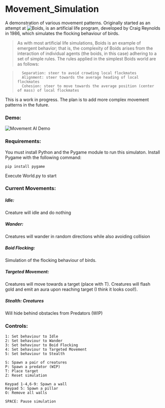 # Movement_Simulation

A demonstration of various movement patterns. Originally started as an attempt at ![Boids](https://en.wikipedia.org/wiki/Boids), is an artificial life program, developed by Craig Reynolds in 1986, which simulates the flocking behaviour of birds.

> As with most artificial life simulations, Boids is an example of emergent behavior; that is, the complexity of Boids arises     from the interaction of individual agents (the boids, in this case) adhering to a set of simple rules. The rules applied in the simplest Boids world are as follows: 

>       Separation: steer to avoid crowding local flockmates
>       Alignment: steer towards the average heading of local flockmates
>       Cohesion: steer to move towards the average position (center of mass) of local flockmates
    
This is a work in progress. The plan is to add more complex movement patterns in the future.
### Demo:
![Movement AI Demo](resources/demo.gif)

### Requirements:

You must install Python and the Pygame module to run this simulaton.
Install Pygame with the following command:

    pip install pygame
    
Execute World.py to start

### Current Movements:

##### Idle: 
Creature will idle and do nothing

##### Wander: 
Creatures will wander in random directions while also avoiding collision

##### Boid Flocking: 
Simulation of the flocking behaviour of birds. 
    
##### Targeted Movement: 
Creatures will move towards a target (place with T). Creatures will flash gold and emit an aura upon reaching target (I think it looks cool!).
   
##### Stealth: Creatures 
Will hide behind obstacles from Predators (WIP)
    
### Controls:

    1: Set behaviour to Idle    
    2: Set behaviour to Wander    
    3: Set behaviour to Boid Flocking
    4: Set behaviour to Targeted Movement
    5: Set behaviour to Stealth
    
    S: Spawn a pair of creatures
    P: Spawn a predator (WIP)
    T: Place target
    Z: Reset simulation
    
    Keypad 1-4,6-9: Spawn a wall
    Keypad 5: Spawn a pillar
    O: Remove all walls
    
    SPACE: Pause simulation
